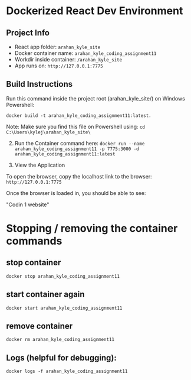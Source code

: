 # Dockerized React Dev Environment

## Project Info
- React app folder: `arahan_kyle_site`
- Docker container name: `arahan_kyle_coding_assignment11`
- Workdir inside container: `/arahan_kyle_site`
- App runs on: `http://127.0.0.1:7775`

## Build Instructions
 Run this command inside the project root (arahan_kyle_site/) on Windows Powershell:

`docker build -t arahan_kyle_coding_assignment11:latest.`

Note: Make sure you find this file on Powershell using:
`cd C:\Users\kylej\arahan_kyle_site\`



2. Run the Container command here:
`docker run --name arahan_kyle_coding_assignment11 -p 7775:3000 -d arahan_kyle_coding_assignment11:latest`

3. View the Application

To open the browser, copy the localhost link to the browser:
 `http://127.0.0.1:7775`

Once the browser is loaded in, you should be able to see:

"Codin 1 website"

# Stopping / removing the container commands
## stop container
`docker stop arahan_kyle_coding_assignment11`

## start container again
`docker start arahan_kyle_coding_assignment11`

## remove container
`docker rm arahan_kyle_coding_assignment11`


## Logs (helpful for debugging):
`docker logs -f arahan_kyle_coding_assignment11`
